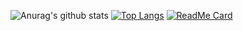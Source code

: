 ![Anurag's github stats](https://github-readme-stats.vercel.app/api?username=ToanMobile&show_icons=true&theme=Gradient)
[![Top Langs](https://github-readme-stats.vercel.app/api/top-langs/?username=ToanMobile)](https://github.com/anuraghazra/github-readme-stats)
[![ReadMe Card](https://github-readme-stats.vercel.app/api/pin/?username=ToanMobile&repo=ToanMobile)](https://github.com/anuraghazra/github-readme-stats)
<!--
**ToanMobile/ToanMobile** is a ✨ _special_ ✨ repository because its `README.md` (this file) appears on your GitHub profile.

Here are some ideas to get you started:

- 🔭 I’m currently working on ...
- 🌱 I’m currently learning ...
- 👯 I’m looking to collaborate on ...
- 🤔 I’m looking for help with ...
- 💬 Ask me about ...
- 📫 How to reach me: ...
- 😄 Pronouns: ...
- ⚡ Fun fact: ...
-->

